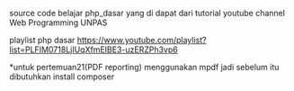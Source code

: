 source code belajar php_dasar yang di dapat dari tutorial youtube channel Web Programming UNPAS

playlist php dasar
https://www.youtube.com/playlist?list=PLFIM0718LjIUqXfmEIBE3-uzERZPh3vp6

*untuk pertemuan21(PDF reporting) menggunakan mpdf jadi sebelum itu dibutuhkan install composer
